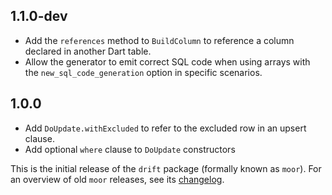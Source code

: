 ## 1.1.0-dev

- Add the `references` method to `BuildColumn` to reference a column declared 
  in another Dart table.
- Allow the generator to emit correct SQL code when using arrays with the
  `new_sql_code_generation` option in specific scenarios.

## 1.0.0

- Add `DoUpdate.withExcluded` to refer to the excluded row in an upsert clause.
- Add optional `where` clause to `DoUpdate` constructors

This is the initial release of the `drift` package (formally known as `moor`).
For an overview of old `moor` releases, see its [changelog](https://pub.dev/packages/moor/changelog).
